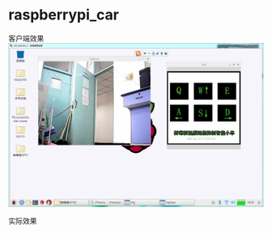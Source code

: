 # raspberrypi_car

客户端效果
![sadas](https://raw.githubusercontent.com/LiuXinyu12378/raspberrypi_car/master/picture/psb%20(1).jpg)

实际效果

